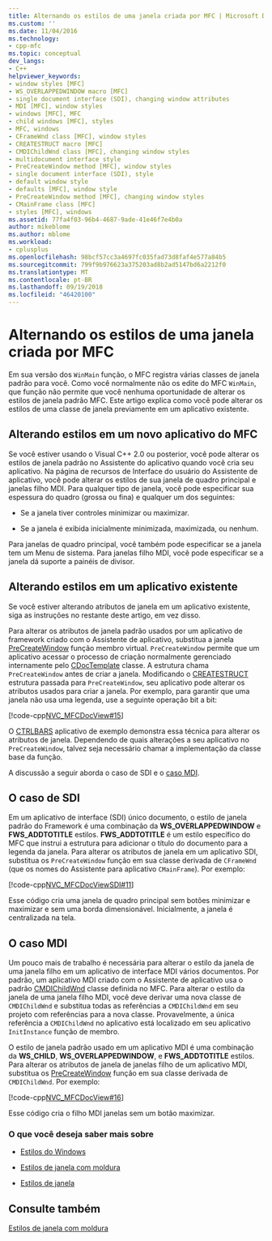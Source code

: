 ```yaml
---
title: Alternando os estilos de uma janela criada por MFC | Microsoft Docs
ms.custom: ''
ms.date: 11/04/2016
ms.technology:
- cpp-mfc
ms.topic: conceptual
dev_langs:
- C++
helpviewer_keywords:
- window styles [MFC]
- WS_OVERLAPPEDWINDOW macro [MFC]
- single document interface (SDI), changing window attributes
- MDI [MFC], window styles
- windows [MFC], MFC
- child windows [MFC], styles
- MFC, windows
- CFrameWnd class [MFC], window styles
- CREATESTRUCT macro [MFC]
- CMDIChildWnd class [MFC], changing window styles
- multidocument interface style
- PreCreateWindow method [MFC], window styles
- single document interface (SDI), style
- default window style
- defaults [MFC], window style
- PreCreateWindow method [MFC], changing window styles
- CMainFrame class [MFC]
- styles [MFC], windows
ms.assetid: 77fa4f03-96b4-4687-9ade-41e46f7e4b0a
author: mikeblome
ms.author: mblome
ms.workload:
- cplusplus
ms.openlocfilehash: 98bcf57cc3a4697fc035fad73d8faf4e577a84b5
ms.sourcegitcommit: 799f9b976623a375203ad8b2ad5147bd6a2212f0
ms.translationtype: MT
ms.contentlocale: pt-BR
ms.lasthandoff: 09/19/2018
ms.locfileid: "46420100"
---
```

# <a name="changing-the-styles-of-a-window-created-by-mfc"></a>Alternando os estilos de uma janela criada por MFC

Em sua versão dos `WinMain` função, o MFC registra várias classes de janela padrão para você. Como você normalmente não os edite do MFC `WinMain`, que função não permite que você nenhuma oportunidade de alterar os estilos de janela padrão MFC. Este artigo explica como você pode alterar os estilos de uma classe de janela previamente em um aplicativo existente.

##  <a name="_core_changing_styles_in_a_new_mfc_application"></a> Alterando estilos em um novo aplicativo do MFC

Se você estiver usando o Visual C++ 2.0 ou posterior, você pode alterar os estilos de janela padrão no Assistente do aplicativo quando você cria seu aplicativo. Na página de recursos de Interface do usuário do Assistente de aplicativo, você pode alterar os estilos de sua janela de quadro principal e janelas filho MDI. Para qualquer tipo de janela, você pode especificar sua espessura do quadro (grossa ou fina) e qualquer um dos seguintes:

- Se a janela tiver controles minimizar ou maximizar.

- Se a janela é exibida inicialmente minimizada, maximizada, ou nenhum.

Para janelas de quadro principal, você também pode especificar se a janela tem um Menu de sistema. Para janelas filho MDI, você pode especificar se a janela dá suporte a painéis de divisor.

##  <a name="_core_changing_styles_in_an_existing_application"></a> Alterando estilos em um aplicativo existente

Se você estiver alterando atributos de janela em um aplicativo existente, siga as instruções no restante deste artigo, em vez disso.

Para alterar os atributos de janela padrão usados por um aplicativo de framework criado com o Assistente de aplicativo, substitua a janela [PreCreateWindow](../mfc/reference/cwnd-class.md#precreatewindow) função membro virtual. `PreCreateWindow` permite que um aplicativo acessar o processo de criação normalmente gerenciado internamente pelo [CDocTemplate](../mfc/reference/cdoctemplate-class.md) classe. A estrutura chama `PreCreateWindow` antes de criar a janela. Modificando o [CREATESTRUCT](../mfc/reference/createstruct-structure.md) estrutura passada para `PreCreateWindow`, seu aplicativo pode alterar os atributos usados para criar a janela. Por exemplo, para garantir que uma janela não usa uma legenda, use a seguinte operação bit a bit:

[!code-cpp[NVC_MFCDocView#15](../mfc/codesnippet/cpp/changing-the-styles-of-a-window-created-by-mfc_1.cpp)]

O [CTRLBARS](../visual-cpp-samples.md) aplicativo de exemplo demonstra essa técnica para alterar os atributos de janela. Dependendo de quais alterações a seu aplicativo no `PreCreateWindow`, talvez seja necessário chamar a implementação da classe base da função.

A discussão a seguir aborda o caso de SDI e o [caso MDI](#_core_the_mdi_case).

##  <a name="_core_the_sdi_case"></a> O caso de SDI

Em um aplicativo de interface (SDI) único documento, o estilo de janela padrão do Framework é uma combinação da **WS_OVERLAPPEDWINDOW** e **FWS_ADDTOTITLE** estilos. **FWS_ADDTOTITLE** é um estilo específico do MFC que instrui a estrutura para adicionar o título do documento para a legenda da janela. Para alterar os atributos de janela em um aplicativo SDI, substitua os `PreCreateWindow` função em sua classe derivada de `CFrameWnd` (que os nomes do Assistente para aplicativo `CMainFrame`). Por exemplo:

[!code-cpp[NVC_MFCDocViewSDI#11](../mfc/codesnippet/cpp/changing-the-styles-of-a-window-created-by-mfc_2.cpp)]

Esse código cria uma janela de quadro principal sem botões minimizar e maximizar e sem uma borda dimensionável. Inicialmente, a janela é centralizada na tela.

##  <a name="_core_the_mdi_case"></a> O caso MDI

Um pouco mais de trabalho é necessária para alterar o estilo da janela de uma janela filho em um aplicativo de interface MDI vários documentos. Por padrão, um aplicativo MDI criado com o Assistente de aplicativo usa o padrão [CMDIChildWnd](../mfc/reference/cmdichildwnd-class.md) classe definida no MFC. Para alterar o estilo da janela de uma janela filho MDI, você deve derivar uma nova classe de `CMDIChildWnd` e substitua todas as referências a `CMDIChildWnd` em seu projeto com referências para a nova classe. Provavelmente, a única referência a `CMDIChildWnd` no aplicativo está localizado em seu aplicativo `InitInstance` função de membro.

O estilo de janela padrão usado em um aplicativo MDI é uma combinação da **WS_CHILD**, **WS_OVERLAPPEDWINDOW**, e **FWS_ADDTOTITLE** estilos. Para alterar os atributos de janela de janelas filho de um aplicativo MDI, substitua os [PreCreateWindow](../mfc/reference/cwnd-class.md#precreatewindow) função em sua classe derivada de `CMDIChildWnd`. Por exemplo:

[!code-cpp[NVC_MFCDocView#16](../mfc/codesnippet/cpp/changing-the-styles-of-a-window-created-by-mfc_3.cpp)]

Esse código cria o filho MDI janelas sem um botão maximizar.

### <a name="what-do-you-want-to-know-more-about"></a>O que você deseja saber mais sobre

- [Estilos do Windows](../mfc/reference/styles-used-by-mfc.md#window-styles)

- [Estilos de janela com moldura](../mfc/frame-window-styles-cpp.md)

- [Estilos de janela](https://msdn.microsoft.com/library/windows/desktop/ms632600)

## <a name="see-also"></a>Consulte também

[Estilos de janela com moldura](../mfc/frame-window-styles-cpp.md)

